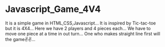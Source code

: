 # Javascript_Game_4V4
It is a simple game in HTML,CSS,Javascript...
It is inspired by Tic-tac-toe but it is 4X4...
Here we have 2 players and 4 pieces each...
We have to move one piece at a time in out turn...
One who makes straight line first will the game✌✌...
